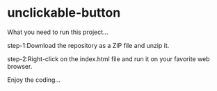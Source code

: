 # unclickable-button

What you need to run this project...

step-1:Download the repository as a ZIP file and unzip it.

step-2:Right-click on the index.html file and run it on your favorite web browser.

Enjoy the coding...

